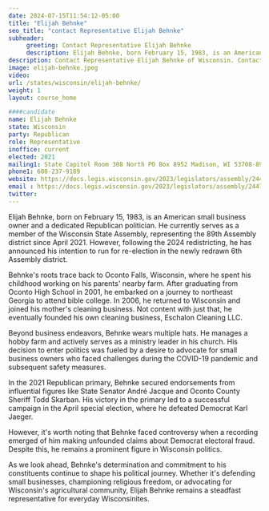 ```yaml
---
date: 2024-07-15T11:54:12-05:00
title: "Elijah Behnke"
seo_title: "contact Representative Elijah Behnke"
subheader:
     greeting: Contact Representative Elijah Behnke
     description: Elijah Behnke, born February 15, 1983, is an American politician affiliated with the Republican Party. He assumed office as a member of the Wisconsin State Assembly, representing District 89, on April 28, 2021.
description: Contact Representative Elijah Behnke of Wisconsin. Contact information for Elijah Behnke includes email address, phone number, and mailing address.
image: elijah-behnke.jpeg
video:
url: /states/wisconsin/elijah-behnke/
weight: 1
layout: course_home

####candidate
name: Elijah Behnke
state: Wisconsin
party: Republican
role: Representative
inoffice: current
elected: 2021
mailing1: State Capitol Room 308 North PO Box 8952 Madison, WI 53708-8952
phone1: 608-237-9189
website: https://docs.legis.wisconsin.gov/2023/legislators/assembly/2447/
email : https://docs.legis.wisconsin.gov/2023/legislators/assembly/2447/
twitter: 
---
```

Elijah Behnke, born on February 15, 1983, is an American small business owner and a dedicated Republican politician. He currently serves as a member of the Wisconsin State Assembly, representing the 89th Assembly district since April 2021. However, following the 2024 redistricting, he has announced his intention to run for re-election in the newly redrawn 6th Assembly district.

Behnke's roots trace back to Oconto Falls, Wisconsin, where he spent his childhood working on his parents' nearby farm. After graduating from Oconto High School in 2001, he embarked on a journey to northeast Georgia to attend bible college. In 2006, he returned to Wisconsin and joined his mother's cleaning business. Not content with just that, he eventually founded his own cleaning business, Eschalon Cleaning LLC.

Beyond business endeavors, Behnke wears multiple hats. He manages a hobby farm and actively serves as a ministry leader in his church. His decision to enter politics was fueled by a desire to advocate for small business owners who faced challenges during the COVID-19 pandemic and subsequent safety measures.

In the 2021 Republican primary, Behnke secured endorsements from influential figures like State Senator André Jacque and Oconto County Sheriff Todd Skarban. His victory in the primary led to a successful campaign in the April special election, where he defeated Democrat Karl Jaeger.

However, it's worth noting that Behnke faced controversy when a recording emerged of him making unfounded claims about Democrat electoral fraud. Despite this, he remains a prominent figure in Wisconsin politics.

As we look ahead, Behnke's determination and commitment to his constituents continue to shape his political journey. Whether it's defending small businesses, championing religious freedom, or advocating for Wisconsin's agricultural community, Elijah Behnke remains a steadfast representative for everyday Wisconsinites.
